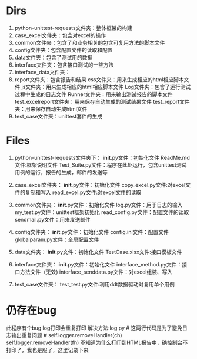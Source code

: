 ﻿Dirs
 ====
1. python-unittest-requests文件夹：整体框架的构建
2. case_excel文件夹：包含对excel的操作
3. common文件夹：包含了和业务相关的包含可复用方法的脚本文件
4. config文件夹：包含配置文件的读取和配置
5. data文件夹：包含了测试用的数据
6. interface文件夹：包含接口测试的一些方法
7. interface_data文件夹：
8. report文件夹：包含报告和结果
		css文件夹：用来生成相应的html相应脚本文件
		js文件夹：用来生成相应的html相应脚本文件
		Log文件夹：包含了运行测试过程中生成的日志文件
		Runner文件夹：用来输出测试报告的脚本文件
		test_excelreport文件夹：用来保存自动生成的测试结果文件
		test_report文件夹：用来保存自动生成html文件
9. test_case文件夹：unittest套件的生成


Files
===
1. python-unittest-requests文件夹下：
    	__init__.py文件：初始化文件
    	ReadMe.md文件:框架说明文件
    	Test_Suite.py文件：程序在此处运行，包含unittest测试用例的运行，报告的生成，邮件的发送等
    
2. case_excel文件夹：
		__init__.py文件：初始化文件
		copy_excel.py文件:对excel文件的复制和写入
		read_excel.py文件:对excel文件的读取
3. common文件夹：
		__init__.py文件：初始化文件
		log.py文件：用于日志的输入
		my_test.py文件：unittest框架初始化
		read_config.py文件：配置文件的读取
		sendmail.py文件：用来发送邮件
4. config文件夹：
		__init__.py文件：初始化文件
		config.ini文件：配置文件
		globalparam.py文件：全局配置文件
5. data文件夹：
		__init__.py文件：初始化文件
		TestCase.xlsx文件:接口模板文件
6. interface文件夹：
		__init__.py文件：初始化文件
		interface_method.py文件：接口方法文件（无效)
		interface_senddata.py文件：对excel组装、写入
7. test_case文件夹：
		test_test.py文件:利用ddt数据驱动对复用单个用例

仍存在bug
===

此程序有个bug log打印会重复打印
解决方法:log.py  # 这两行代码是为了避免日志输出重复问题
        # self.logger.removeHandler(ch)
        self.logger.removeHandler(fh)
不知道为什么打印到HTML报告中，确控制台不打印了，我也是服了，这里记录下来
